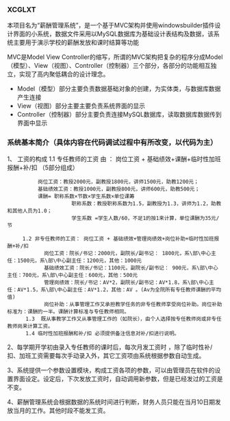 ### XCGLXT
本项目名为“薪酬管理系统”，是一个基于MVC架构并使用windowsbuilder插件设计界面的小系统，数据文件采用以MySQL数据库为基础设计表结构及数据，该系统主要用于演示学校的薪酬发放和课时结算等功能


MVC是Model View Controller的缩写，所谓的MVC架构把复杂的程序分成Model（模型）、View（视图）、Controller（控制器）三个部分，各部分的功能相互独立，实现了高内聚低耦合的设计理念。
- Model（模型）部分主要负责数据基础对象的创建，为实体类，与数据库数据产生连接
- View（视图）部分主要主要负责系统界面的显示
- Controller（控制器）部分主要负责连接MySQL数据库，读取数据库数据传到界面中显示


### 系统基本简介（具体内容在代码调试过程中有所改变，以代码为主）
1、 工资的构成
       1.1 专任教师的工资 由 ： 岗位工资 + 基础绩效+课酬+临时性加班报酬+补/扣  （5部分组成）

              岗位工资：教授2000元，副教授1800元，讲师1500元，助教1200元；
              基础绩效工资：教授1000元，副教授800元，讲师600元，助教500元；
              课酬= 职称系数×节数×学生系数×单位课筹 
                         职称系数：教授职称系数为1.5，副教授为1.3，讲师为1.2，助教和其他人员为1.0；
                         学生系数 =学生人数/60，不足1的按1来计算，单位课酬为35元/节

         1.2 非专任教师的工资： 岗位工资 + 基础绩效+管理岗绩效+岗位补助+临时性加班报酬+补/扣
                岗位工资：院长/书记：2000元，副院长/副书记： 1800元，系\部\中心主任：1500元，系\部\中心副主任：1200元，其他：1000元
                基础绩效工资：院长/书记：1100元，副院长/副书记： 900元，系\部\中心主任：700元，系\部\中心副主任：600元，其他：500元
                管理岗绩效：院长/书记：AV*2，副院长/副书记：AV*1.8，系\部\中心主任：AV*1.5，系\部\中心副主任：AV*1.2，其他：AV 。(Av为全院所有专任教师课酬的平均值)
                岗位补助：从事管理工作又承担教学任务的非专任教师享受岗位补助。岗位补助标准为：课酬的一半。课酬计算标准与专任教师相同。
          1.3  既从事教学工作又从事管理工作的（如院长），由个人选择按专任教师岗或非专任教师岗来计算工资。       
          1.4 临时性加班报酬和补/扣 必须提供备注信息对补/扣进行说明。              

2、每学期开学初由录入专任教师的课时后，每次月发工资时 ，除了临时性补/扣、加班工资需要每次手动录入外，其它工资项由系统根据参数自动生成。

3、系统提供一个参数设置模块，构成工资各项的参数，可以由管理员在软件的设置界面设定。设定后，下次发放工资时，自动调用新参数，但是已经发过的工资是不变。

4、薪酬管理系统会根据数据的系统时间进行判断，财务人员只能在当月10日期发放当月的工作。其他时段不能发工资。


